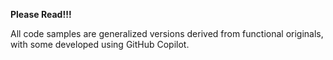 **Please Read!!!**

All code samples are generalized versions derived from functional originals, with some developed using GitHub Copilot.
